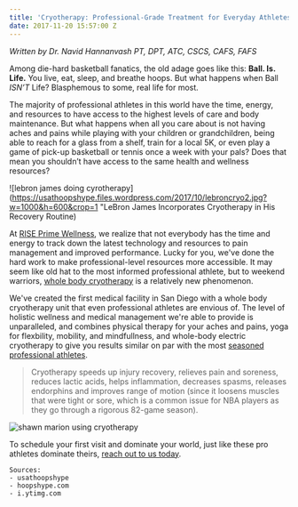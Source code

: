 ```yaml
---
title: 'Cryotherapy: Professional-Grade Treatment for Everyday Athletes'
date: 2017-11-20 15:57:00 Z
---
```


*Written by Dr. Navid Hannanvash PT, DPT, ATC, CSCS, CAFS, FAFS*

Among die-hard basketball fanatics, the old adage goes like this: **Ball. Is. Life.** You live, eat, sleep, and breathe hoops. But what happens when Ball *ISN’T* Life? Blasphemous to some, real life for most.

The majority of professional athletes in this world have the time, energy, and resources to have access to the highest levels of care and body maintenance. But what happens when all you care about is not having aches and pains while playing with your children or grandchildren, being able to reach for a glass from a shelf, train for a local 5K, or even play a game of pick-up basketball or tennis once a week with your pals? Does that mean you shouldn’t have access to the same health and wellness resources?

!\[lebron james doing cyrotherapy\](https://usathoopshype.files.wordpress.com/2017/10/lebroncryo2.jpg?w=1000&h=600&crop=1 "LeBron James Incorporates Cryotherapy in His Recovery Routine)

At [RISE Prime Wellness](/), we realize that not everybody has the time and energy to track down the latest technology and resources to pain management and improved performance. Lucky for you, we've done the hard work to make professional-level resources more accessible.
It may seem like old hat to the most informed professional athlete, but to weekend warriors, [whole body cryotherapy](/cryotherapy) is a relatively new phenomenon.

We've created the first medical facility in San Diego with a whole body cryotherapy unit that even professional athletes are envious of. The level of holistic wellness and medical management we're able to provide is unparalleled, and combines physical therapy for your aches and pains, yoga for flexbility, mobility, and mindfullness, and whole-body electric cryotherapy to give you results similar on par with the most [seasoned professional athletes](http://hoopshype.com/2017/10/21/how-nba-players-take-care-of-their-bodies-part-1-cryotherapy/).

> Cryotherapy speeds up injury recovery, relieves pain and soreness, reduces lactic acids, helps inflammation, decreases spasms, releases endorphins and improves range of motion (since it loosens muscles that were tight or sore, which is a common issue for NBA players as they go through a rigorous 82-game season).

![shawn marion using cryotherapy](https://i.ytimg.com/vi/xPgyoSbuMC8/maxresdefault.jpg "Cyrotherapy Is Used By Professional and Recreational Athletes Alike")

To schedule your first visit and dominate your world, just like these pro athletes dominate theirs, [reach out to us today](#contact).

    Sources:
    - usathoopshype
    - hoopshype.com
    - i.ytimg.com